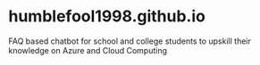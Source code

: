 # humblefool1998.github.io
FAQ based chatbot for school and college students to upskill their knowledge on Azure and Cloud Computing

